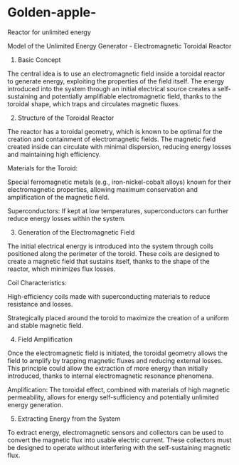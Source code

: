 # Golden-apple-
Reactor for unlimited energy 



Model of the Unlimited Energy Generator - Electromagnetic Toroidal Reactor

1. Basic Concept

The central idea is to use an electromagnetic field inside a toroidal reactor to generate energy, exploiting the properties of the field itself. The energy introduced into the system through an initial electrical source creates a self-sustaining and potentially amplifiable electromagnetic field, thanks to the toroidal shape, which traps and circulates magnetic fluxes.

2. Structure of the Toroidal Reactor

The reactor has a toroidal geometry, which is known to be optimal for the creation and containment of electromagnetic fields. The magnetic field created inside can circulate with minimal dispersion, reducing energy losses and maintaining high efficiency.

Materials for the Toroid:

Special ferromagnetic metals (e.g., iron-nickel-cobalt alloys) known for their electromagnetic properties, allowing maximum conservation and amplification of the magnetic field.

Superconductors: If kept at low temperatures, superconductors can further reduce energy losses within the system.



3. Generation of the Electromagnetic Field

The initial electrical energy is introduced into the system through coils positioned along the perimeter of the toroid. These coils are designed to create a magnetic field that sustains itself, thanks to the shape of the reactor, which minimizes flux losses.

Coil Characteristics:

High-efficiency coils made with superconducting materials to reduce resistance and losses.

Strategically placed around the toroid to maximize the creation of a uniform and stable magnetic field.



4. Field Amplification

Once the electromagnetic field is initiated, the toroidal geometry allows the field to amplify by trapping magnetic fluxes and reducing external losses. This principle could allow the extraction of more energy than initially introduced, thanks to internal electromagnetic resonance phenomena.

Amplification: The toroidal effect, combined with materials of high magnetic permeability, allows for energy self-sufficiency and potentially unlimited energy generation.


5. Extracting Energy from the System

To extract energy, electromagnetic sensors and collectors can be used to convert the magnetic flux into usable electric current. These collectors must be designed to operate without interfering with the self-sustaining magnetic flux.




